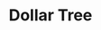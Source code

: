 ---
title: "Dollar Tree"
url: /virginia-beach/dollar-tree-general-booth-boulevard/
shop: variety store
---